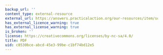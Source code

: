 ```yaml
---
backup_url: ''
content_type: external-resource
external_url: https://answers.practicalaction.org/our-resources/item/solar-distillation#:~:text=Solar%20distillation%20is%20the%20process,get%20pure%20water%20for%20drinking.&text=Unlike%20other%20methods%20of%20water,alternative%20to%20clean%20drinking%20water.
has_external_licence_warning: true
has_external_license_warning: true
is_broken: ''
license: https://creativecommons.org/licenses/by-nc-sa/4.0/
title: PDF
uid: c8530bce-abcd-45e3-99be-c1bf74bd12e5
---
```

